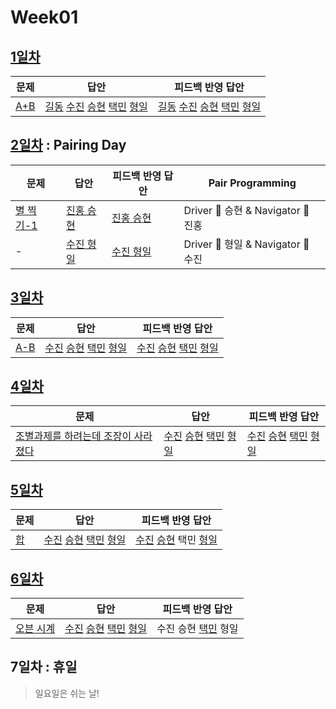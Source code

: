 # Week01

## [1일차](Day1)

| 문제                                        | 답안                                                                                                                                        | 피드백 반영 답안                                                                                                                                           |
| ------------------------------------------- | ------------------------------------------------------------------------------------------------------------------------------------------- | ---------------------------------------------------------------------------------------------------------------------------------------------------------- |
| [A+B](https://www.acmicpc.net/problem/1000) | [길동](Day01/bj1000_hgd.js) [수진](Day01/bj1000_ksj.js) [승현](Day01/bj1000_lsh.js) [택민](Day01/bj1000_jtm.js) [형일](Day01/bj1000_jhi.js) | [길동](Day01/bj1000_hgd_fb.js) [수진](Day01/bj1000_ksj_fb.js) [승현](Day01/bj1000_lsh_fb.js) [택민](Day01/bj1000_jtm_fb.js) [형일](Day01/bj1000_jhi_fb.js) |

## [2일차](Day2) : Pairing Day

| 문제                                              | 답안                                 | 피드백 반영 답안                        | Pair Programming                   |
| ------------------------------------------------- | ------------------------------------ | --------------------------------------- | ---------------------------------- |
| [별 찍기-1](https://www.acmicpc.net/problem/2438) | [진홍 승현](Day02/bj2438_kjh_lsh.js) | [진홍 승현](Day02/bj2438_kjh_lsh_fb.js) | Driver 🚗 승현 & Navigator 🧭 진홍 |
| -                                                 | [수진 형일](Day02/bj2438_jhi_ksj.js) | [수진 형일](Day02/bj2438_jhi_ksj_fb.js) | Driver 🚗 형일 & Navigator 🧭 수진 |

## [3일차](Day3)

| 문제                                        | 답안                                                                                                            | 피드백 반영 답안                                                                                                            |
| ------------------------------------------- | --------------------------------------------------------------------------------------------------------------- | --------------------------------------------------------------------------------------------------------------------------- |
| [A-B](https://www.acmicpc.net/problem/1001) | [수진](Day03/bj1001_ksj.js) [승현](Day03/bj1001_lsh.js) [택민](Day03/bj1001_jtm.js) [형일](Day03/bj1001_jhi.js) | [수진](Day03/bj1001_ksj_fb.js) [승현](Day03/bj1001_lsh_fb.js) [택민](Day03/bj1001_jtm_fb.js) [형일](Day03/bj1001_jhi_fb.js) |

## [4일차](Day4)

| 문제                                                                         | 답안                                                                                                                | 피드백 반영 답안                                                                                                                |
| ---------------------------------------------------------------------------- | ------------------------------------------------------------------------------------------------------------------- | ------------------------------------------------------------------------------------------------------------------------------- |
| [조별과제를 하려는데 조장이 사라졌다](https://www.acmicpc.net/problem/15727) | [수진](Day04/bj15727_ksj.js) [승현](Day04/bj15727_lsh.js) [택민](Day04/bj15727_jtm.js) [형일](Day04/bj15727_jhi.js) | [수진](Day04/bj15727_ksj_fb.js) [승현](Day04/bj15727_lsh_fb.js) [택민](Day04/bj15727_jtm_fb.js) [형일](Day04/bj15727_jhi_fb.js) |

## [5일차](Day5)

| 문제                                       | 답안                                                                                                            | 피드백 반영 답안                                                        |
| ------------------------------------------ | --------------------------------------------------------------------------------------------------------------- | ----------------------------------------------------------------------- |
| [합](https://www.acmicpc.net/problem/8393) | [수진](Day05/bj8393_ksj.js) [승현](Day05/bj8393_lsh.js) [택민](Day05/bj8393_jtm.js) [형일](Day05/bj8393_jhi.js) | [수진](Day05/bj8393_ksj_fb.js) [승현](Day05/bj8393_lsh_fb.js) 택민 [형일](Day05/bj8393_jhi_fb.js) |

## [6일차](Day6)

| 문제                                              | 답안                                                                                                            | 피드백 반영 답안    |
| ------------------------------------------------- | --------------------------------------------------------------------------------------------------------------- | ------------------- |
| [오븐 시계](https://www.acmicpc.net/problem/2525) | [수진](Day06/bj2525_ksj.js) [승현](Day06/bj2525_lsh.js) [택민](Day06/bj2525_jtm.js) [형일](Day06/bj2525_jhi.js) | 수진 승현 [택민](Day06/bj2525_jtm_fb.js) 형일 |

## 7일차 : 휴일

> 일요일은 쉬는 날!
